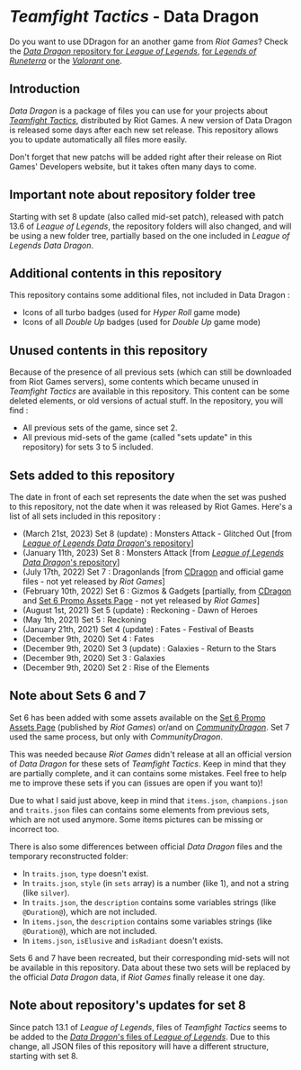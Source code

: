# _Teamfight Tactics_ - Data Dragon

Do you want to use DDragon for an another game from _Riot Games_? Check the [_Data Dragon_ repository for _League of Legends_](https://github.com/InFinity54/LoL_DDragon), [for _Legends of Runeterra_](https://github.com/InFinity54/LoR_DDragon) or the [_Valorant_ one](https://github.com/InFinity54/Valorant_DDragon).

## Introduction
_Data Dragon_ is a package of files you can use for your projects about [_Teamfight Tactics_](https://teamfighttactics.leagueoflegends.com), distributed by Riot Games. A new version of Data Dragon is released some days after each new set release. This repository allows you to update automatically all files more easily.

Don't forget that new patchs will be added right after their release on Riot Games' Developers website, but it takes often many days to come.

## Important note about repository folder tree
Starting with set 8 update (also called mid-set patch), released with patch 13.6 of _League of Legends_, the repository folders will also changed, and will be using a new folder tree, partially based on the one included in _League of Legends_ _Data Dragon_.

## Additional contents in this repository
This repository contains some additional files, not included in Data Dragon :

- Icons of all turbo badges (used for _Hyper Roll_ game mode)
- Icons of all _Double Up_ badges (used for _Double Up_ game mode)

## Unused contents in this repository
Because of the presence of all previous sets (which can still be downloaded from Riot Games servers), some contents which became unused in _Teamfight Tactics_ are available in this repository. This content can be some deleted elements, or old versions of actual stuff. In the repository, you will find :

- All previous sets of the game, since set 2.
- All previous mid-sets of the game (called "sets update" in this repository) for sets 3 to 5 included.

## Sets added to this repository
The date in front of each set represents the date when the set was pushed to this repository, not the date when it was released by Riot Games. Here's a list of all sets included in this repository :

- (March 21st, 2023) Set 8 (update) : Monsters Attack - Glitched Out [from [_League of Legends_ _Data Dragon_'s repository](https://github.com/InFinity54/LoL_DDragon)]
- (January 11th, 2023) Set 8 : Monsters Attack [from [_League of Legends_ _Data Dragon_'s repository](https://github.com/InFinity54/LoL_DDragon)]
- (July 17th, 2022) Set 7 : Dragonlands [from [CDragon](https://raw.communitydragon.org/latest/cdragon/tft/) and official game files - not yet released by _Riot Games_]
- (February 10th, 2022) Set 6 : Gizmos & Gadgets [partially, from [CDragon](https://raw.communitydragon.org/latest/cdragon/tft/) and [Set 6 Promo Assets Page](https://spark.adobe.com/page/ficXgtBZ0f3xd/) - not yet released by _Riot Games_]
- (August 1st, 2021) Set 5 (update) : Reckoning - Dawn of Heroes
- (May 1th, 2021) Set 5 : Reckoning
- (January 21th, 2021) Set 4 (update) : Fates - Festival of Beasts
- (December 9th, 2020) Set 4 : Fates
- (December 9th, 2020) Set 3 (update) : Galaxies - Return to the Stars
- (December 9th, 2020) Set 3 : Galaxies
- (December 9th, 2020) Set 2 : Rise of the Elements

## Note about Sets 6 and 7
Set 6 has been added with some assets available on the [Set 6 Promo Assets Page](https://express.adobe.com/page/ficXgtBZ0f3xd/) (published by _Riot Games_) or/and on [_CommunityDragon_](https://raw.communitydragon.org/latest/cdragon/tft/). Set 7 used the same process, but only with _CommunityDragon_.

This was needed because _Riot Games_ didn't release at all an official version of _Data Dragon_ for these sets of _Teamfight Tactics_. Keep in mind that they are partially complete, and it can contains some mistakes. Feel free to help me to improve these sets if you can (issues are open if you want to)!

Due to what I said just above, keep in mind that `items.json`, `champions.json` and `traits.json` files can contains some elements from previous sets, which are not used anymore. Some items pictures can be missing or incorrect too.

There is also some differences between official _Data Dragon_ files and the temporary reconstructed folder:
- In `traits.json`, `type` doesn't exist.
- In `traits.json`, `style` (in `sets` array) is a number (like 1), and not a string (like `silver`).
- In `traits.json`, the `description` contains some variables strings (like `@Duration@`), which are not included.
- In `items.json`, the `description` contains some variables strings (like `@Duration@`), which are not included.
- In `items.json`, `isElusive` and `isRadiant` doesn't exists.

Sets 6 and 7 have been recreated, but their corresponding mid-sets will not be available in this repository. Data about these two sets will be replaced by the official _Data Dragon_ data, if _Riot Games_ finally release it one day.

## Note about repository's updates for set 8
Since patch 13.1 of _League of Legends_, files of _Teamfight Tactics_ seems to be added to the [_Data Dragon_'s files of _League of Legends_](https://github.com/InFinity54/LoL_DDragon). Due to this change, all JSON files of this repository will have a different structure, starting with set 8.